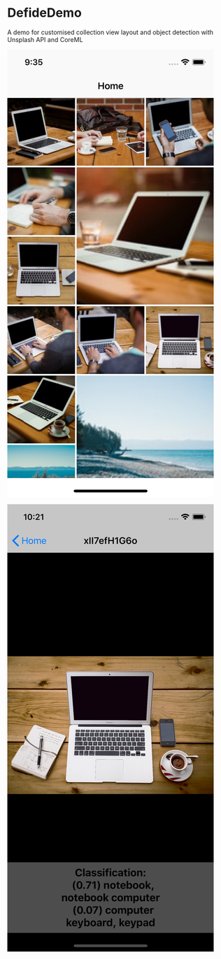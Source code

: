# DefideDemo
A demo for customised collection view layout and object detection with Unsplash API and CoreML

![screen shot 1](https://raw.githubusercontent.com/khanhtbh/DefideDemo/master/Screenshot.png)

![screen shot 1](https://raw.githubusercontent.com/khanhtbh/DefideDemo/master/Screenshot-2.png)
